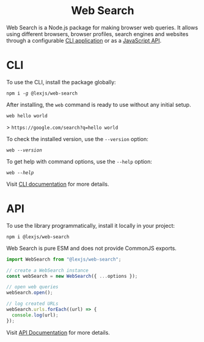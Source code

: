 <h1 align="center">Web Search</h1>

Web Search is a Node.js package for making browser web queries. It allows using different browsers, browser profiles, search engines and websites through a configurable [CLI application](#cli-usage) or as a [JavaScript API](#api-usage).

# CLI <a name="cli-usage"></a>

To use the CLI, install the package globally:

<pre><code>npm i <em>-g</em> @lexjs/web-search</code></pre>

After installing, the `web` command is ready to use without any initial setup.

<pre><code>web hello world</code></pre>

&gt; `https://google.com/search?q=hello world`

To check the installed version, use the `--version` option:

<pre><code>web <em>--version</em></code></pre>

To get help with command options, use the `--help` option:

<pre><code>web <em>--help</em></code></pre>

Visit [CLI documentation](https://github.com/LexBorisoff/web-search/blob/master/docs/cli.md) for more details.

# API <a name="api-usage"></a>

To use the library programmatically, install it locally in your project:

<pre><code>npm i @lexjs/web-search</code></pre>

Web Search is pure ESM and does not provide CommonJS exports.

```javascript
import WebSearch from "@lexjs/web-search";

// create a WebSearch instance
const webSearch = new WebSearch({ ...options });

// open web queries
webSearch.open();

// log created URLs
webSearch.urls.forEach((url) => {
  console.log(url);
});
```

Visit [API Documentation](https://github.com/LexBorisoff/web-search/blob/master/docs/api.md) for more details.
